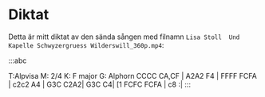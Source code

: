 ---
---

# Diktat

Detta är mitt diktat av den sända sången med filnamn `Lisa Stoll  Und Kapelle Schwyzergruess Wilderswill_360p.mp4`:

:::abc

T:Alpvisa
M: 2/4
K: F major
G: Alphorn
CCCC CA,CF | A2A2 F4 | FFFF FCFA | c2c2 A4 |
G3C C2A2| G3C C4|  [1 FCFC FCFA | c8 :|
:::